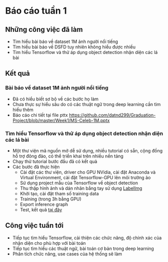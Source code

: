 # Báo cáo tuần 1
## Những công việc đã làm
  - Tìm hiểu bài báo về dataset 1M ảnh người nổi tiếng
  - Tìm hiểu bài báo về DSFD tuy nhiên không hiểu được nhiều
  - Tìm hiểu Tensorflow và thử áp dụng object detection nhận diện các lá bài

## Kết quả
### Bài báo về dataset 1M ảnh người nổi tiếng
 - Đã có hiểu biết sơ bộ về các bước họ làm
 - Chưa thực sự hiểu sâu do có các thuật ngữ trong deep learning cần tìm hiểu thêm
 - Báo cáo chi tiết tại file pttx https://github.com/datnd299/Graduation-Project/blob/master/Week1/MS-Celeb-1M.pptx
### Tìm hiểu Tensorflow và thử áp dụng object detection nhận diện các lá bài
- Một thư viện mã nguồn mở dễ sử dụng, nhiều tutorial có sẵn, cộng đồng hỗ trợ đông đảo, có thể triển khai trên nhiều nền tảng
- Chạy thử tutorial bước đầu đã có kết quả
- Các bước đã thực hiện
  - Cài đặt các thư viện, driver cho GPU NVidia, cài đặt Anaconda và Virtual Environment, cài đặt Tensorflow-GPU lên môi trường ảo
  - Sử dụng project mẫu của Tensorflow về object detection
  - Thu thập hình ảnh và dán nhãn bẳng tay sử dụng [LabelImg](https://github.com/tzutalin/labelImg#installation)
  - Khởi tạo, cài đặt tham số training data
  - Training (trong 3h bằng GPU)
  - Export inference graph
  - Test, kết quả [tại đây](https://github.com/datnd299/Graduation-Project/tree/master/Week1/Ket%20qua)

## Công việc tuần tới
- Tiếp tục tìm hiểu Tensorflow, cải thiện các chức năng, độ chính xác của nhận diện cho phù hợp với bài toán
- Tiếp tục tìm hiểu các thuật ngữ, bài toán cơ bản trong deep learning
- Phân tích chức năng, use cases của hệ thống sẽ làm

